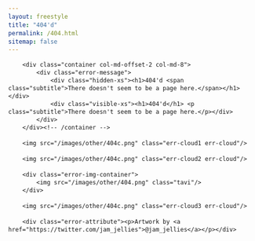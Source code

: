 ```yaml
---
layout: freestyle
title: "404'd"
permalink: /404.html
sitemap: false
---
```


<script type="text/javascript">
    $(document).ready(function () {
        var currentTime = new Date().getHours();
        if ((20 <= currentTime && currentTime <= 23) || (0 <= currentTime && currentTime < 5)) {
            // night
            $('.error-background').removeClass('error-day').addClass('error-night');
            $('.err-cloud').addClass('err-cloud-night');
        }
        else if (5 <= currentTime && currentTime < 8) {
            // dawn
            $('.error-background').removeClass('error-day').addClass('error-dawn');
            $('.err-cloud').addClass('err-cloud-dawndusk');
        }
        // day (8 <= currentTime && currentTime < 17): no change
        else if (17 <= currentTime && currentTime < 20) {
            // dusk
            $('.error-background').removeClass('error-day').addClass('error-dusk');
            $('.err-cloud').addClass('err-cloud-dawndusk');
        }
    });
</script>

<div class="error-background error-day">

        <div class="container col-md-offset-2 col-md-8">
            <div class="error-message">
                <div class="hidden-xs"><h1>404'd <span class="subtitle">There doesn't seem to be a page here.</span></h1></div>
                <div class="visible-xs"><h1>404'd</h1> <p class="subtitle">There doesn't seem to be a page here.</p></div>
            </div>
        </div><!-- /container -->

        <img src="/images/other/404c.png" class="err-cloud1 err-cloud"/>

        <img src="/images/other/404c.png" class="err-cloud2 err-cloud"/>

        <div class="error-img-container">
            <img src="/images/other/404.png" class="tavi"/>
        </div>

        <img src="/images/other/404c.png" class="err-cloud3 err-cloud"/>

        <div class="error-attribute"><p>Artwork by <a href="https://twitter.com/jam_jellies">@jam_jellies</a></p></div>

</div>

